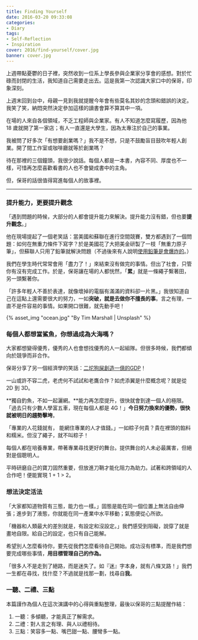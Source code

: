 ```yaml
---
title: Finding Yourself
date: 2016-03-20 09:33:08
categories:
- Diary
tags:
- Self-Reflection
- Inspiration
cover: 2016/find-yourself/cover.jpg
banner: cover.jpg
---
```

上週帶點憂鬱的日子裡，突然收到一位系上學長參與企業家分享會的感想。對於忙碌而封閉的生活，我知道自己需要走出去。這是我第一次認識大家口中的保哥，印象深刻。

<!--more-->

上週末回到台中，母親一見到我就提醒今年會有些莫名其妙的念頭和錯誤的決定。我笑了笑，納悶突然決定參加這樣的讀書會算不算其中一項。

在場的人來自各個領域，不乏工程師與企業家。有人不知道怎麼寫履歷，因為他 18 歲就開了第一家店；有人一直還是大學生，因為太專注於自己的事業。

我被問了好多次「有想要創業嗎？」我不是不想，只是不鼓勵盲目鼓吹年輕人創業。開了間工作室或咖啡廳就等於創業嗎？

待在那裡的三個鐘頭，我很少說話。每個人都是一本書，內容不同、厚度也不一樣，可惜再怎麼喜歡看書的人也不會變成書中的主角。

但，保哥的話很值得寫進每個人的故事裡。

- - - 

### 提升能力，更要提升觀念

「遇到問題的時候，大部分的人都會提升能力來解決。提升能力沒有錯，但也要**提升觀念**。」

他在現場提起了一個老笑話：當美國和蘇聯在進行空間競賽，雙方都遇到了一個問題：如何在無重力條件下寫字？於是美國花了大把美金研製了一枝「無重力原子筆」，但蘇聯人只用了鉛筆就解決問題（不過後來有人說明[使用鉛筆是會爆炸的][pencile]。）

我們在學生時代常常會用「盡力了！」來結束沒有做完的事情。但出了社會，只管你有沒有完成工作。於是，保哥讓在場的人都恍然，「**累**」就是一條繩子繫著田，另一頭繫著你。

「許多年輕人不善於表達，就像壞掉的電腦有滿滿的資料卻一片黑。」我很知道自己在這點上還需要很大的努力，一如**突破，就是去做你不擅長的事**。言之有理，一直不是件容易的事情。如果開口很難，就先動手吧！

{% asset_img "ocean.jpg" "By Tim Marshall | Unsplash" %}

### 每個人都想當鯊魚，你想過成為大海嗎？

大家都想變得優秀，優秀的人也會想找優秀的人一起組隊。但很多時候，我們都傾向於競爭而非合作。

保哥分享了另一個經濟學的笑話：[二坨狗屎創造一億的GDP][joke]！

一山或許不容二虎，老虎何不試試和老鷹合作？如虎添翼是什麼概念呢？就是從 2D 到 3D。

**獨自釣魚，不如一起灑網。**能力再怎麼提升，很快就會到達一個人的極限。「過去只有少數人學富五車，現在每個人都是 4G！」**今日努力換來的優勢，很快就被明日的趨勢擊垮**。


「專業的人花錢就有， 能網住專業的人才值錢。」一如粽子何貴？貴在裡頭的餡料和糯米。但沒了繩子，就不叫粽子！

每個人都在培養專業，帶著專業尋找更好的舞台。提供舞台的人未必最厲害，但絕對是個聰明人。

平時研磨自己的寶刀固然重要，但放進刀鞘才能化阻力為助力。試著和跨領域的人合作吧！便能實現 1 + 1 > 2。

### 想法決定活法

「大家都知道物質有三態，能力也一樣。」固態是能在同一個位置上無法自由伸張；進步到了液態，你就能在同一產業中水平移動；氣態便從心所欲。

「機器和人類最大的差別就是，有設定和沒設定。」我們感受到阻礙，說穿了就是畫地自限。給自己的設定，也只有自己能解。

希望別人怎麼看待你，要先從我們怎麼看待自己開始。成功沒有標準，而是我們想要完成哪些事情，**用目標管理自己的作為。**

「很多人不是走到了絕路，而是迷失了。如『迷』字本身，就有八條叉路！」我們一生都在尋找，找什麼？不過就是找那一劃，找尋自**我**。


### 一聽、二禮、三點

本篇謹作為個人在這次演講中的心得與重點整理，最後以保哥的三點提醒作結：

1. 一聽：多傾聽，才能真正了解需求。
2. 二禮：對人言之有理、與人以禮相待。
3. 三點：笑容多一點、嘴巴甜一點、腰彎多一點。

[pencile]: http://www.van698.com/thread-145340-1-1.html
[joke]: http://blog.udn.com/cfang0606/1494996